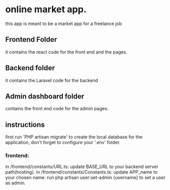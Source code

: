 # online market app.


this app is meant to be a market app for a freelance job


## Frontend Folder
it contains the react code for the front end and the pages.


## Backend folder
it contains the Laravel code for the backend


## Admin dashboard folder
contains the front end code for the admin pages.

## instructions
first run 'PHP artisan migrate' to create the local database for the application, don't forget to configure your '.env' folder.
### frontend:
in /frontend/constants/URL.ts:
update BASE_URL to your backend server path(hosting).
in /frontend/constants/Constants.ts:
update APP_name to your chosen name.
run php artisan user:set-admin {username} to set a user as admin.
